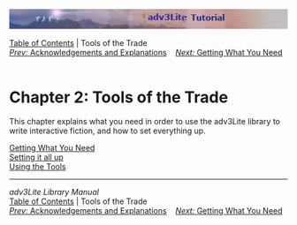 <div class="topbar">

<img src="topbar.jpg" data-border="0" />

</div>

<div class="nav">

<a href="toc.htm" class="nav">Table of Contents</a> \| Tools of the
Trade  
<span class="navnp"><a href="acknowledge.htm" class="nav"><em>Prev:</em> Acknowledgements
and Explanations</a>
   <a href="getting.htm" class="nav"><em>Next:</em> Getting What You
Need</a>     </span>

</div>

<div class="main">

# Chapter 2: Tools of the Trade

This chapter explains what you need in order to use the adv3Lite library
to write interactive fiction, and how to set everything up.

<div class="sectoc">

[Getting What You Need](getting.htm)  
[Setting it all up](setting.htm)  
[Using the Tools](setting.htm)  

</div>

</div>

------------------------------------------------------------------------

<div class="navb">

*adv3Lite Library Manual*  
<a href="toc.htm" class="nav">Table of Contents</a> \| Tools of the
Trade  
<span class="navnp"><a href="acknowledge.htm" class="nav"><em>Prev:</em> Acknowledgements
and Explanations</a>
   <a href="getting.htm" class="nav"><em>Next:</em> Getting What You
Need</a>     </span>

</div>
